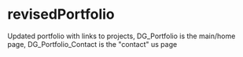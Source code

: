 # revisedPortfolio
Updated portfolio with links to projects, 
DG_Portfolio is the main/home page, 
DG_Portfolio_Contact is the "contact" us page
